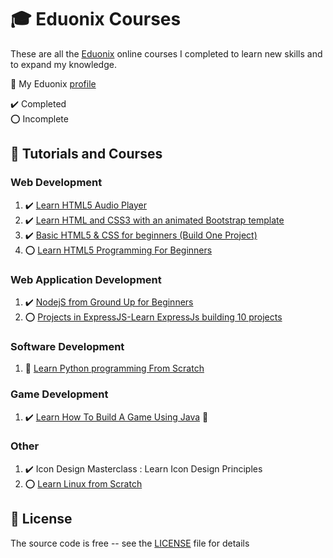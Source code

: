 # :mortar_board: Eduonix Courses

These are all the [Eduonix][eduonix] online courses I completed to learn new skills and to expand my knowledge.

:link: My Eduonix [profile](https://www.eduonix.com/u/quintin-henn)

:heavy_check_mark: Completed  
:o: Incomplete

## :beginner: Tutorials and Courses

### Web Development

1. :heavy_check_mark: [Learn HTML5 Audio Player](learn-html5-audio-player/)
2. :heavy_check_mark: [Learn HTML and CSS3 with an animated Bootstrap template](learn-html-and-css3-with-an-animated-bootstrap-template/)
3. :heavy_check_mark: [Basic HTML5 & CSS for beginners (Build One Project)](basic-html5-css-for-beginners/)
4. :o: [Learn HTML5 Programming For Beginners](learn-html5-programming-for-beginners/)

### Web Application Development

1. :heavy_check_mark: [NodejS from Ground Up for Beginners](nodejs-from-ground-up-for-beginners/)
2. :o: [Projects in ExpressJS-Learn ExpressJs building 10 projects](projects-in-expressjs-learn-expressjs-building-10-projects/)

### Software Development

1. :construction: [Learn Python programming From Scratch](https://www.eduonix.com/new_dashboard/Learn-Python-programming-From-Scratch)

### Game Development

1. :heavy_check_mark: [Learn How To Build A Game Using Java](https://github.com/learning-game-development/learning-java-game-development/blob/master/block-breaker-tutorial) :rocket:

### Other

1. :heavy_check_mark: Icon Design Masterclass : Learn Icon Design Principles
2. :o: [Learn Linux from Scratch](https://www.eduonix.com/new_dashboard/learn-linux-from-scratch)

## :page_with_curl: License

The source code is free -- see the [LICENSE](LICENSE) file for details

[eduonix]: https://www.eduonix.com/
